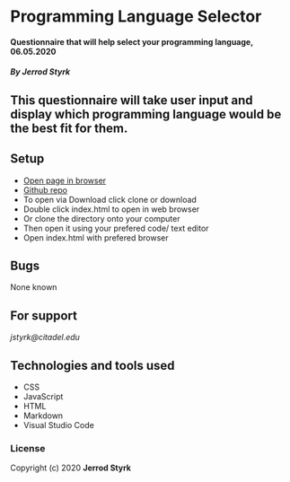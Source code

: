 # **Programming Language Selector**

#### Questionnaire that will help select your programming language, 06.05.2020

#### _By Jerrod Styrk_

## This questionnaire will take user input and display which programming language would be the best fit for them.

## Setup

* [Open page in browser](https://sjerrod.github.io/Programlanguage/)
* [Github repo](https://github.com/SJerrod/Programlanguage)
* To open via Download click clone or download
* Double click index.html to open in web browser
* Or clone the directory onto your computer
* Then open it using your prefered code/ text editor
* Open index.html with prefered browser

## Bugs

None known

## For support

_jstyrk@citadel.edu_

## Technologies and tools used

* CSS
* JavaScript
* HTML
* Markdown
* Visual Studio Code

### License

Copyright (c) 2020 **Jerrod Styrk**
